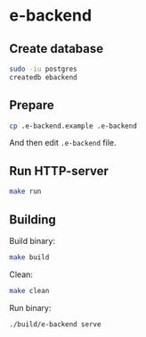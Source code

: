 # e-backend

## Create database

```bash
sudo -iu postgres
createdb ebackend
```

## Prepare

```bash
cp .e-backend.example .e-backend
```

And then edit `.e-backend` file.

## Run HTTP-server

```bash
make run
```

## Building

Build binary:

```bash
make build
```

Clean:

```bash
make clean
```

Run binary:

```bash
./build/e-backend serve
```
